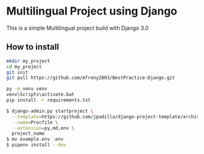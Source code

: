 # Multilingual Project using Django

This is a simple Multilingual project build with Django 3.0




## How to install

```bash
mkdir my_project
cd my_project
git init
git pull https://github.com/mfrony2003/BestPractice-Django.git

py -m venv venv
venv\Scripts\activate.bat
pip install -r requirements.txt

$ django-admin.py startproject \
  --template=https://github.com/jpadilla/django-project-template/archive/master.zip \
  --name=Procfile \
  --extension=py,md,env \
  project_name
$ mv example.env .env
$ pipenv install --dev
```

